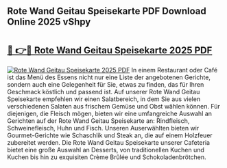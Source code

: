## Rote Wand Geitau Speisekarte PDF Download Online 2025 vShpy

# <h2><a href="http://gc7f2ix.nevu.top/?p=Rote+Wand+Geitau+Speisekarte">🔗 👉🔴 Rote Wand Geitau Speisekarte 2025 PDF</a></h2>

[![Rote Wand Geitau Speisekarte 2025 PDF](https://i.imgur.com/dBaPXMq.png)](http://gc7f2ix.nevu.top/?p=Rote+Wand+Geitau+Speisekarte)
In einem Restaurant oder Café ist das Menü des Essens nicht nur eine Liste der angebotenen Gerichte, sondern auch eine Gelegenheit für Sie, etwas zu finden, das für Ihren Geschmack köstlich und passend ist. Auf unserer Rote Wand Geitau Speisekarte empfehlen wir einen Salatbereich, in dem Sie aus vielen verschiedenen Salaten aus frischem Gemüse und Obst wählen können. Für diejenigen, die Fleisch mögen, bieten wir eine umfangreiche Auswahl an Gerichten auf der Rote Wand Geitau Speisekarte an: Rindfleisch, Schweinefleisch, Huhn und Fisch. Unseren Auserwählten bieten wir Gourmet-Gerichte wie Schaschlik und Steak an, die auf einem Holzfeuer zubereitet werden. Die Rote Wand Geitau Speisekarte unserer Cafeteria bietet eine große Auswahl an Desserts, von traditionellen Kuchen und Kuchen bis hin zu exquisiten Crème Brûlée und Schokoladenbrötchen.
